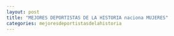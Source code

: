 ```yaml
---
layout: post
title: "MEJORES DEPORTISTAS DE LA HISTORIA naciona MUJERES"
categories: mejoresdeportistasdelahistoria
---
```

